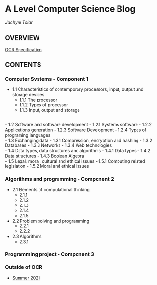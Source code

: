 # A Level Computer Science Blog
_Jachym Tolar_

## OVERVIEW
[OCR Specification](https://github.com/JachymT/a-level-cs-blog/blob/main/ocr-a-level-specification-h446.pdf)

## CONTENTS
### Computer Systems - Component 1
- 1.1 Characteristics of contemporary processors, input, output and storage devices
  - 1.1.1 The processor
  - 1.1.2 Types of processor
  - 1.1.3 Input, output and storage

<br>
- 1.2 Software and software development
  - 1.2.1 Systems software
  - 1.2.2 Applications generation
  - 1.2.3 Software Development
  - 1.2.4 Types of programing languages

<br>
- 1.3 Exchanging data
  - 1.3.1 Compression, encryption and hashing
  - 1.3.2 Databases
  - 1.3.3 Networks
  - 1.3.4 Web technologies

<br>
- 1.4 Data types, data structures and algorithms
  - 1.4.1 Data types
  - 1.4.2 Data structures
  - 1.4.3 Boolean Algebra

<br>
- 1.5 Legal, moral, cultural and ethical issues
  - 1.5.1 Computing related legislation
  - 1.5.2 Moral and ethical issues

<br>

### Algorithms and programming - Component 2
- 2.1 Elements of computational thinking
  - 2.1.1
  - 2.1.2
  - 2.1.3
  - 2.1.4
  - 2.1.5
- 2.2 Problem solving and programming
  - 2.2.1
  - 2.2.2
- 2.3 Algorithms
  - 2.3.1

### Programming project - Component 3

### Outside of OCR
- [Summer 2021](https://github.com/JachymT/a-level-cs-blog/tree/main/summer%20work%202021)
